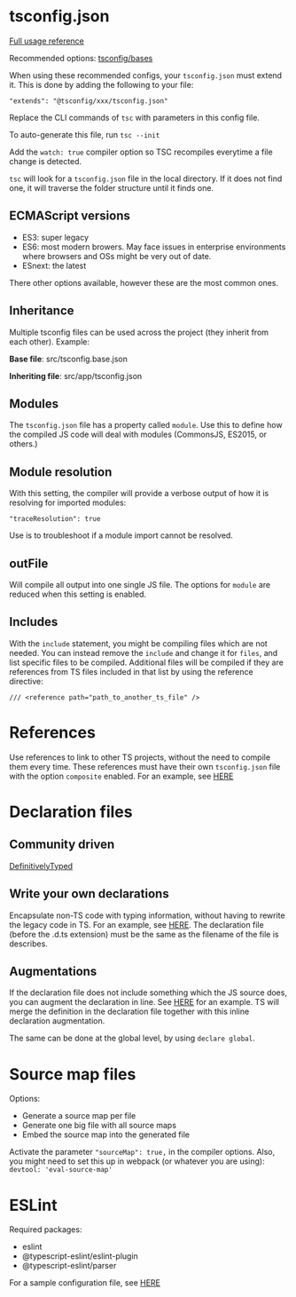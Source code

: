 # tsconfig.json

[Full usage reference](https://www.typescriptlang.org/tsconfig)

Recommended options:
[tsconfig/bases](https://github.com/tsconfig/bases)

When using these recommended configs, your `tsconfig.json` must extend it. This is done by adding the following to your file:

```
"extends": "@tsconfig/xxx/tsconfig.json"
```

Replace the CLI commands of `tsc` with parameters in this config file.

To auto-generate this file, run `tsc --init`

Add the `watch: true` compiler option so TSC recompiles everytime a file change is detected.

`tsc` will look for a `tsconfig.json` file in the local directory. If it does not find one, it will traverse the folder structure until it finds one.

## ECMAScript versions

* ES3: super legacy
* ES6: most modern browers. May face issues in enterprise environments where browsers and OSs might be very out of date.
* ESnext: the latest

There other options available, however these are the most common ones.

## Inheritance

Multiple tsconfig files can be used across the project (they inherit from each other). Example:

**Base file**: src/tsconfig.base.json

**Inheriting file**: src/app/tsconfig.json

## Modules

The `tsconfig.json` file has a property called `module`. Use this to define how the compiled JS code will deal with modules (CommonsJS, ES2015, or others.)

## Module resolution

With this setting, the compiler will provide a verbose output of how it is resolving for imported modules:

`"traceResolution": true`

Use is to troubleshoot if a module import cannot be resolved.

## outFile

Will compile all output into one single JS file. The options for `module` are reduced when this setting is enabled.

## Includes

With the `include` statement, you might be compiling files which are not needed.
You can instead remove the `include` and change it for `files`, and list specific files to be compiled.
Additional files will be compiled if they are references from TS files included in that list by using the reference directive:

```
/// <reference path="path_to_another_ts_file" />
```

# References

Use references to link to other TS projects, without the need to compile them every time. These references must have their own `tsconfig.json` file with the option `composite` enabled. For an example, see [HERE](src/interfaces/index.ts)

# Declaration files

## Community driven

[DefinitivelyTyped](https://definitelytyped.org/)

## Write your own declarations

Encapsulate non-TS code with typing information, without having to rewrite the legacy code in TS. For an example, see [HERE](src/lib/language.d.ts). The declaration file (before the .d.ts extension) must be the same as the filename of the file is describes.

## Augmentations

If the declaration file does not include something which the JS source does, you can augment the declaration in line. See [HERE](src/Main.ts) for an example. TS will merge the definition in the declaration file together with this inline declaration augmentation.

The same can be done at the global level, by using `declare global`.

# Source map files

Options:

* Generate a source map per file
* Generate one big file with all source maps
* Embed the source map into the generated file

Activate the parameter `"sourceMap": true,` in the compiler options. Also, you might need to set this up in webpack (or whatever you are using): `devtool: 'eval-source-map'`

# ESLint

Required packages:

* eslint 
* @typescript-eslint/eslint-plugin 
* @typescript-eslint/parser

For a sample configuration file, see [HERE](.eslintrc.js)
